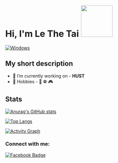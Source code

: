 # Hi, I'm Le The Tai <img src="https://media.giphy.com/media/2m1WUiwkhg0zVFlw7d/giphy.gif" width="100px">
[![Windows](https://img.shields.io/badge/Windows-11-4e9eee?style=flat-square&logo=windows&logoColor=white)](https://www.microsoft.com/windows/windows-11)

## My short description
- 🔭 I’m currently working on - <strong>HUST</strong>
- :muscle: Hobbies - :musical_note: :soccer: :video_game:

## Stats
[![Anurag's GitHub stats](https://github-readme-stats-qhy040404.vercel.app/api?username=lethetai2605&count_private=true&include_all_commits=true&show_icons=true&theme=dark)](https://github.com/lethetai2605)

[![Top Langs](https://github-readme-stats-qhy040404.vercel.app/api/top-langs/?username=lethetai2605&layout=compact&theme=dark&card_width=448&langs_count=10&exclude_repo=unlock-music)](https://github.com/lethetai2605)

[![Activity Graph](https://activity-graph.herokuapp.com/graph?username=lethetai2605&theme=react-dark)](https://github.com/lethetai2605)

### Connect with me:
[![Facebook Badge](https://img.shields.io/badge/Facebook-1877F2?style=for-the-badge&logo=facebook&logoColor=white)](https://www.fb.com/lethetai2605/)

